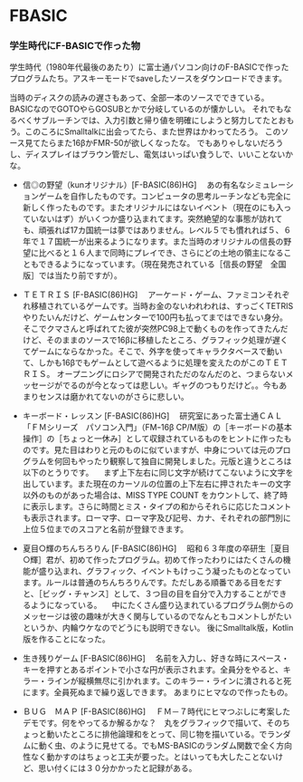 # FBASIC

### 学生時代にF-BASICで作った物

学生時代（1980年代最後のあたり）に富士通パソコン向けのF-BASICで作ったプログラムたち。アスキーモードでsaveしたソースをダウンロードできます。

当時のディスクの読みの遅さもあって、全部一本のソースでできている。 BASICなのでGOTOやらGOSUBとかで分岐しているのが懐かしい。 それでもなるべくサブルーチンでは、入力引数と帰り値を明確にしようと努力してたとおもう。このころにSmalltalkに出会ってたら、また世界はかわってたろう。 このソース見てたらまた16βかFMR-50が欲しくなったな。 でもありゃしないだろうし、ディスプレイはブラウン管だし、電気はいっぱい食うしで、いいことないかな。

- 信◎の野望（kunオリジナル）[F-BASIC(86)HG]
　あの有名なシミュレーションゲームを自作したものです。コンピュータの思考ルーチンなども完全に新しく作ったものです。またオリジナルにはないイベント（現在のにも入っていないはず）がいくつか盛り込まれてます。突然絶望的な事態が訪れても、頑張れば17カ国統一は夢ではありません。レベル５でも慣れれば５、６年で１７国統一が出来るようになります。また当時のオリジナルの信長の野望に比べると１６人まで同時にプレイでき、さらにどの土地の領主になることもできるようになっています。（現在発売されている［信長の野望　全国版］では当たり前ですが）。

- ＴＥＴＲＩＳ [F-BASIC(86)HG]
　アーケード・ゲーム、ファミコンそれぞれ移植されているゲームです。当時お金のないわれわれは、すっごくTETRISやりたいんだけど、ゲームセンターで100円も払ってまではできない身分。そこでクマさんと呼ばれてた彼が突然PC98上で動くものを作ってきたんだけど、そのままのソースで16βに移植したところ、グラフィック処理が遅くてゲームにならなかった。そこで、外字を使ってキャラクタベースで動いて、しかも16βでもゲームとして遊べるように処理を変えたのがこのＴＥＴＲＩＳ。 オープニングにロシアで開発されただのなんだのと、つまらないメッセージがでるのが今となっては悲しい。ギャグのつもりだけど。。今もあまりセンスは磨かれてないのがさらに悲しい。

- キーボード・レッスン [F-BASIC(86)HG]
　研究室にあった富士通ＣＡＬ　「ＦＭシリーズ　パソコン入門」（FMｰ16β CP/M版）の［キーボードの基本操作］の［ちょっと一休み］として収録されているものをヒントに作ったものです。見た目はわりと元のものに似ていますが、中身については元のプログラムを何回もやったり観察して独自に開発しました。元版と違うところは以下のとうりです。 　まず上下左右に同じ文字が続けてこないように文字を出しています。また現在のカーソルの位置の上下左右に押されたキーの文字以外のものがあった場合は、MISS TYPE COUNT をカウントして、終了時に表示します。さらに時間とミス・タイプの和からそれらに応じたコメントも表示されます。ローマ字、ローマ字及び記号、カナ、それぞれの部門別に上位５位までのスコアと名前が登録できます。

- 夏目○輝のちんちろりん [F-BASIC(86)HG]
　昭和６３年度の卒研生［夏目○輝］君が、初めて作ったプログラム。初めて作ったわりにはたくさんの機能が盛り込まれ、グラフィック、イベントもけっこう凝ったものとなっています。ルールは普通のちんちろりんです。ただしある順番である目をだすと、［ビッグ・チャンス］として、３つ目の目を自分で入力することができるようになっている。 　中にたくさん盛り込まれているプログラム側からのメッセージは彼の趣味が大きく関与しているのでなんともコメントしがたいというか、内輪ウケなのでどうにも説明できない。
 後にSmalltalk版，Kotlin版を作ることになった。

- 生き残りゲーム [F-BASIC(86)HG]
　名前を入力し、好きな時にスペース・キーを押すとあるポイントで小さな円が表示されます。全員分をやると、キラー・ラインが縦横無尽に引かれます。このキラー・ラインに潰されると死にます。全員死ぬまで繰り返しできます。 あまりにヒマなので作ったもの。

- ＢＵＧ　ＭＡＰ [F-BASIC(86)HG]
　ＦＭ－７時代にヒマつぶしに考案したデモです。何をやってるか解るかな？　丸をグラフィックで描いて、そのちょっと動いたところに排他論理和をとって、同じ物を描いている。でランダムに動く虫、のように見せてる。でもMS-BASICのランダム関数で全く方向性なく動かすのはちょっと工夫が要った。とはいっても大したことないけど、思い付くには３０分かかったと記録がある。


　
